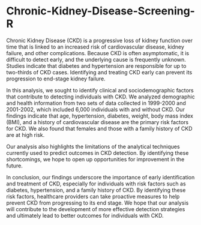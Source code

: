 # Chronic-Kidney-Disease-Screening-R

Chronic Kidney Disease (CKD) is a progressive loss of kidney function over time that is linked to an increased risk of cardiovascular disease, kidney failure, and other complications. Because CKD is often asymptomatic, it is difficult to detect early, and the underlying cause is frequently unknown. Studies indicate that diabetes and hypertension are responsible for up to two-thirds of CKD cases. Identifying and treating CKD early can prevent its progression to end-stage kidney failure.

In this analysis, we sought to identify clinical and sociodemographic factors that contribute to detecting individuals with CKD. We analyzed demographic and health information from two sets of data collected in 1999-2000 and 2001-2002, which included 6,000 individuals with and without CKD. Our findings indicate that age, hypertension, diabetes, weight, body mass index (BMI), and a history of cardiovascular disease are the primary risk factors for CKD. We also found that females and those with a family history of CKD are at high risk.

Our analysis also highlights the limitations of the analytical techniques currently used to predict outcomes in CKD detection. By identifying these shortcomings, we hope to open up opportunities for improvement in the future.

In conclusion, our findings underscore the importance of early identification and treatment of CKD, especially for individuals with risk factors such as diabetes, hypertension, and a family history of CKD. By identifying these risk factors, healthcare providers can take proactive measures to help prevent CKD from progressing to its end stage. We hope that our analysis will contribute to the development of more effective detection strategies and ultimately lead to better outcomes for individuals with CKD.
